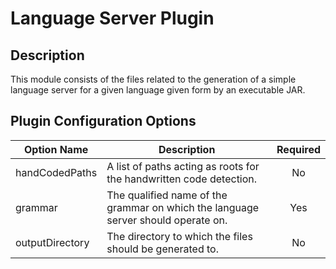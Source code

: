 # Language Server Plugin

## Description
This module consists of the files related to the generation of a simple language server for a given language given form
by an executable JAR.

## Plugin Configuration Options
| Option Name | Description | Required |
| --- | --- | :---: |
| handCodedPaths | A list of paths acting as roots for the handwritten code detection. | No |
| grammar | The qualified name of the grammar on which the language server should operate on. | Yes |
| outputDirectory | The directory to which the files should be generated to. | No |